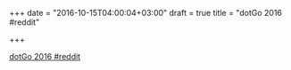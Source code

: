 +++
date = "2016-10-15T04:00:04+03:00"
draft = true
title = "dotGo 2016  #reddit"

+++

<p><a href="https://t.co/wP5gLADS7M">dotGo 2016  #reddit</a></p>
